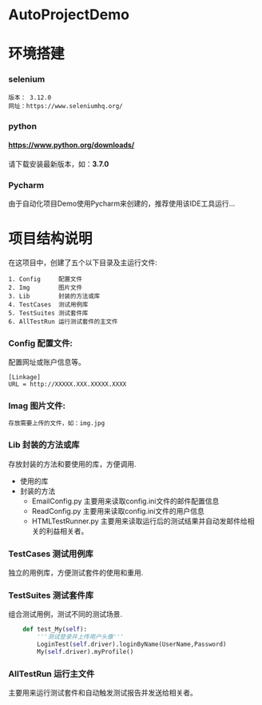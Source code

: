# AutoProjectDemo

# 环境搭建
### selenium
```
版本： 3.12.0
网址：https://www.seleniumhq.org/
```
### python
#### https://www.python.org/downloads/
请下载安装最新版本，如：**3.7.0**

### Pycharm
由于自动化项目Demo使用Pycharm来创建的，推荐使用该IDE工具运行...

# 项目结构说明
在这项目中，创建了五个以下目录及主运行文件:
```
1. Config     配置文件
2. Img        图片文件
3. Lib        封装的方法或库
4. TestCases  测试用例库
5. TestSuites 测试套件库
6. AllTestRun 运行测试套件的主文件
```
### Config 配置文件:
配置网址或账户信息等。
```
[Linkage]
URL = http://XXXXX.XXX.XXXXX.XXXX
```
### Imag 图片文件:
```html
存放需要上传的文件，如：img.jpg
```
### Lib 封装的方法或库
存放封装的方法和要使用的库，方便调用.
- 使用的库
- 封装的方法  
  -  EmailConfig.py 主要用来读取config.ini文件的邮件配置信息
  -  ReadConfig.py  主要用来读取config.ini文件的用户信息
  -  HTMLTestRunner.py 主要用来读取运行后的测试结果并自动发邮件给相关的利益相关者。

### TestCases 测试用例库
独立的用例库，方便测试套件的使用和重用.

### TestSuites 测试套件库
组合测试用例，测试不同的测试场景.
```python
    def test_My(self):
        '''测试登录并上传用户头像'''
        LoginTest(self.driver).loginByName(UserName,Password)
        My(self.driver).myProfile()
```
### AllTestRun 运行主文件
主要用来运行测试套件和自动触发测试报告并发送给相关者。
